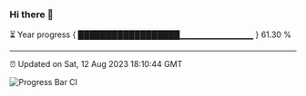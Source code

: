 ### Hi there 👋

⏳ Year progress { ██████████████████▁▁▁▁▁▁▁▁▁▁▁▁ } 61.30 %

---

⏰ Updated on Sat, 12 Aug 2023 18:10:44 GMT

![Progress Bar CI](https://github.com/liununu/liununu/workflows/Progress%20Bar%20CI/badge.svg)

